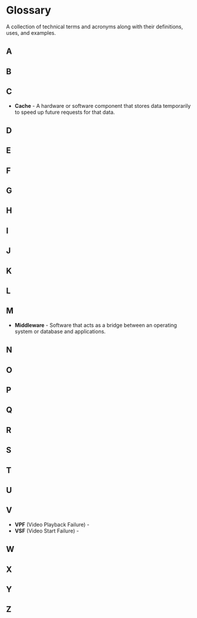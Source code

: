 # Glossary
A collection of technical terms and acronyms along with their definitions, uses, and examples.

## A

## B

## C
- **Cache** - A hardware or software component that stores data temporarily to speed up future requests for that data.

## D

## E

## F

## G

## H

## I

## J

## K

## L

## M
- **Middleware** - Software that acts as a bridge between an operating system or database and applications.

## N

## O

## P

## Q

## R

## S

## T

## U

## V
- **VPF** (Video Playback Failure) - 
- **VSF** (Video Start Failure) - 

## W

## X

## Y

## Z
